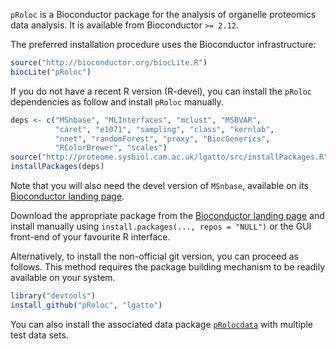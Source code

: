 `pRoloc` is a Bioconductor package for the analysis of organelle proteomics data analysis.
It is available from Bioconductor `>= 2.12`.

The preferred installation procedure uses the Bioconductor infrastructure:

```r
source("http://bioconductor.org/biocLite.R")
biocLite("pRoloc")
```  

If you do not have a recent R version (R-devel), you can install 
the `pRoloc` dependencies as follow and install `pRoloc` manually.

```r
deps <- c("MSnbase", "MLInterfaces", "mclust", "MSBVAR", 
          "caret", "e1071", "sampling", "class", "kernlab",
          "nnet", "randomForest", "proxy", "BiocGenerics",
          "RColorBrewer", "scales")
source("http://proteome.sysbiol.cam.ac.uk/lgatto/src/installPackages.R")
installPackages(deps)
```

Note that you will also need the devel version of `MSnbase`, available on its [Bioconductor landing page](http://www.bioconductor.org/packages/2.12/bioc/html/MSnbase.html).

Download the appropriate package from the [Bioconductor landing page](http://www.bioconductor.org/packages/devel/bioc/html/pRoloc.html)
and install manually using `install.packages(..., repos = "NULL")` or the GUI front-end of your favourite R interface.

Alternatively, to install the non-official git version, you can proceed as follows. This method requires the package building mechanism to be readily available on your system.

```r
library("devtools")
install_github("pRoloc", "lgatto")
```

You can also install the associated data package [`pRolocdata`](http://bioconductor.org/packages/devel/data/experiment/html/pRolocdata.html) 
with multiple test data sets.
